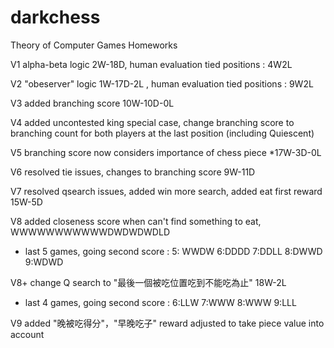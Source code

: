 # darkchess
Theory of Computer Games Homeworks

V1 alpha-beta logic 2W-18D, human evaluation tied positions : 4W2L 

V2 "obeserver" logic 1W-17D-2L , human evaluation tied positions : 9W2L 

V3 added branching score 10W-10D-0L

V4 added uncontested king special case, change branching score to branching count for both players at the last position (including Quiescent)

V5 branching score now considers importance of chess piece *17W-3D-0L

V6 resolved tie issues, changes to branching score 9W-11D

V7 resolved qsearch issues, added win more search, added eat first reward 15W-5D

V8 added closeness score when can't find something to eat, WWWWWWWWWWWDWDWDWDLD
- last 5 games, going second score : 5: WWDW 6:DDDD 7:DDLL 8:DWWD 9:WDWD

V8+ change Q search to "最後一個被吃位置吃到不能吃為止" 18W-2L
- last 4 games, going second score :  6:LLW 7:WWW 8:WWW 9:LLL

V9 added "晚被吃得分"，"早晚吃子" reward adjusted to take piece value into account
